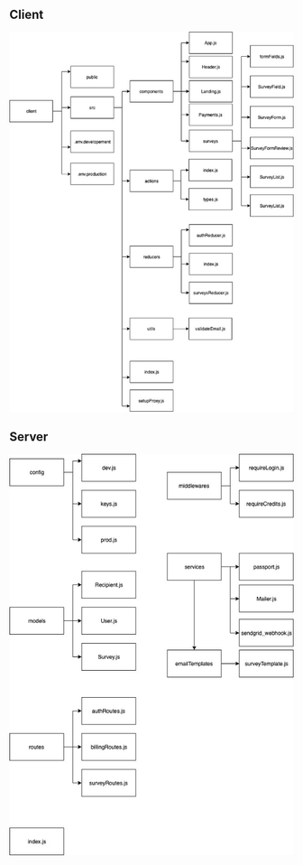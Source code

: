 ## **Client**

![alt text](client/public/Emaily-Client.jpg)

## **Server**

![alt text](client/public/Emaily-Server.jpg)